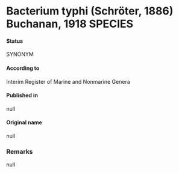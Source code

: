 Bacterium typhi (Schröter, 1886) Buchanan, 1918 SPECIES
=======

#### Status
SYNONYM

#### According to
Interim Register of Marine and Nonmarine Genera

#### Published in
null

#### Original name
null

### Remarks
null